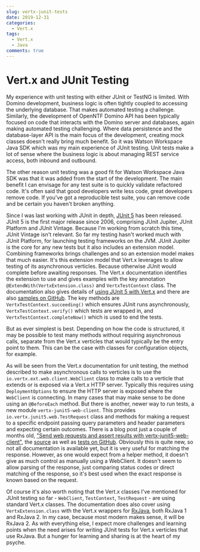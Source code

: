 ```yaml
---
slug: vertx-junit-tests
date: 2019-12-31
categories:
  - Vert.x
tags: 
  - Vert.x
  - Java
comments: true
---
```

# Vert.x and JUnit Testing

My experience with unit testing with either JUnit or TestNG is limited. With Domino development, business logic is often tightly coupled to accessing the underlying database. That makes automated testing a challenge. Similarly, the development of OpenNTF Domino API has been typically focused on code that interacts with the Domino server and databases, again making automated testing challenging. Where data persistence and the database-layer API is the main focus of the development, creating mock classes doesn't really bring much benefit. So it was Watson Workspace Java SDK which was my main experience of JUnit testing. Unit tests make a lot of sense where the business logic is about managing REST service access, both inbound and outbound.

<!-- more -->

The other reason unit testing was a good fit for Watson Workspace Java SDK was that it was added from the start of the development. The main benefit I can envisage for any test suite is to quickly validate refactored code. It's often said that good developers write less code, great developers remove code. If you've got a reproducible test suite, you can remove code and be certain you haven't broken anything.

Since I was last working with JUnit in depth, [JUnit 5](https://junit.org/junit5/) has been released. JUnit 5 is the first major release since 2006, comprising JUnit Jupiter, JUnit Platform and JUnit Vintage. Because I'm working from scratch this time, JUnit Vintage isn't relevant. So far my testing hasn't worked much with JUnit Platform, for launching testing frameworks on the JVM. JUnit Jupiter is the core for any new tests but it also includes an extension model. Combining frameworks brings challenges and so an extension model makes that much easier. It's this extension model that Vert.x leverages to allow testing of its asynchronous verticles. Because otherwise JUnit would complete before awaiting responses. The Vert.x documentation identifies the extension to use and gives examples with the key annotation `@ExtendWith(VertxExtension.class)` and `VertxTestContext` class. The documentation also gives details of [using JUnit 5 with Vert.x](https://vertx.io/docs/vertx-junit5/java/#_integration_with_junit_5) and there are also [samples on GitHub](https://github.com/vert-x3/vertx-examples/blob/master/junit5-examples/src/test/java/hello/SampleVerticleTest.java). The key methods are `VertxTestContext.succeeding()` which ensures JUnit runs asynchronously, `VertxTestContext.verify()` which tests are wrapped in, and `VertxTestContext.completeNow()` which is used to end the tests.

But as ever simplest is best. Depending on how the code is structured, it may be possible to test many methods without requiring asynchronous calls, separate from the Vert.x verticles that would typically be the entry point to them. This can be the case with classes for configuration objects, for example.

As will be seen from the Vert.x documentation for unit testing, the method described to make asynchronous calls to verticles is to use the `io.vertx.ext.web.client.WebClient` class to make calls to a verticle that extends or is exposed via a Vert.x HTTP server. Typically this requires using `DeploymentOptions` to ensure the HTTP server is exposed where the `WebClient` is connecting. In many cases that may make sense to be done using an `@BeforeEach` method. But there is another, newer way to run tests, a new module `vertx-junit5-web-client`. This provides `io.vertx.junit5.web.TestRequest` class and methods for making a request to a specific endpoint passing query parameters and header parameters and expecting certain outcomes. There is a blog post just a couple of months old, ["Send web requests and assert results with vertx-junit5-web-client"](https://vertx.io/blog/send-web-requests-and-assert-results-with-vertx-junit5-web-client/), the [source](https://github.com/vert-x3/vertx-junit5/blob/master/vertx-junit5-web-client/src/main/java/io/vertx/junit5/web/TestRequest.java) as well as [tests on GitHub](https://github.com/vert-x3/vertx-junit5/blob/master/vertx-junit5-web-client/src/test/java/io/vertx/junit5/web/TestRequestTest.java). Obviously this is quite new, so not all documentation is available yet, but it is very useful for matching the response. However, as one would expect from a helper method, it doesn't give as much control as manually using a WebClient. It doesn't seem to allow parsing of the response, just comparing status codes or direct matching of the response, so it's best used when the exact response is known based on the request.

Of course it's also worth noting that the Vert.x classes I've mentioned for JUnit testing so far - `WebClient`, `TestContext`, `TestRequest` - are using standard Vert.x classes. The documentation does also cover using `VertxExtension.class` with the Vert.x wrappers for [RxJava](http://reactivex.io/), both RxJava 1 and RxJava 2. In my case, because most modern makes sense, it will be RxJava 2. As with everything else, I expect more challenges and learning points when the need arises for writing JUnit tests for Vert.x verticles that use RxJava. But a hunger for learning and sharing is at the heart of my psyche.